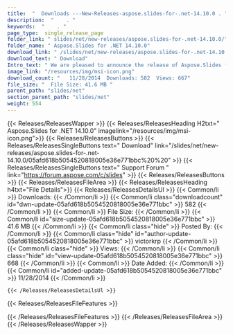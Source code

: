 ```yaml
---
title:  "  Downloads ---New-Releases-aspose.slides-for-.net-14.10.0 . " 
description:  "    . " 
keywords:  "    . " 
page_type:  single_release_page
folder_link: " slides/net/new-releases/aspose.slides-for-.net-14.10.0/"
folder_name: " Aspose.Slides for .NET 14.10.0"
download_link: " /slides/net/new-releases/aspose.slides-for-.net-14.10.0/05afd618b5054520818005e36e771bbc"
download_text: " Download"
Intro_text: " We are pleased to announce the release of Aspose.Slides for .NET 14.10.0. This r..."
image_link: "/resources/img/msi-icon.png"
download_count: "   11/28/2014  Downloads: 582  Views: 667"
file_size: "  File Size: 41.6 MB "
parent_path: "slides/net"
section_parent_path: "slides/net"
weight: 554
---
```


{{< Releases/ReleasesWapper >}}
  {{< Releases/ReleasesHeading H2txt=" Aspose.Slides for .NET 14.10.0" imagelink="/resources/img/msi-icon.png">}}
  {{< Releases/ReleasesButtons >}}
    {{< Releases/ReleasesSingleButtons text=" Download" link="/slides/net/new-releases/aspose.slides-for-.net-14.10.0/05afd618b5054520818005e36e771bbc%20%20" >}}
    {{< Releases/ReleasesSingleButtons text=" Support Forum " link="https://forum.aspose.com/c/slides" >}}
  {{< Releases/ReleasesButtons >}}
  {{< Releases/ReleasesFileArea >}}
    {{< Releases/ReleasesHeading h4txt="File Details">}}
    {{< Releases/ReleasesDetailsUl >}}
            {{< Common/li  >}} Downloads: {{< /Common/li >}} 
      {{< Common/li class="downloadcount" id="dwn-update-05afd618b5054520818005e36e771bbc" >}} 582 {{< /Common/li >}} 
      {{< Common/li  >}} File Size: {{< /Common/li >}} 
      {{< Common/li id="size-update-05afd618b5054520818005e36e771bbc" >}} 41.6 MB {{< /Common/li >}} 
      {{< Common/li  class="hide" >}} Posted By: {{< /Common/li >}} 
      {{< Common/li class="hide" id="author-update-05afd618b5054520818005e36e771bbc" >}} victorkrp {{< /Common/li >}} 
      {{< Common/li class="hide"  >}} Views: {{< /Common/li >}} 
      {{< Common/li class="hide" id="view-update-05afd618b5054520818005e36e771bbc" >}} 668 {{< /Common/li >}} 
      {{< Common/li  >}} Date Added: {{< /Common/li >}} 
      {{< Common/li id="added-update-05afd618b5054520818005e36e771bbc" >}} 11/28/2014 {{< /Common/li >}} 

    {{< /Releases/ReleasesDetailsUl >}}

  {{< Releases/ReleasesFileFeatures >}}
      
  {{< /Releases/ReleasesFileFeatures >}}
 {{< /Releases/ReleasesFileArea >}}
{{< /Releases/ReleasesWapper >}}


